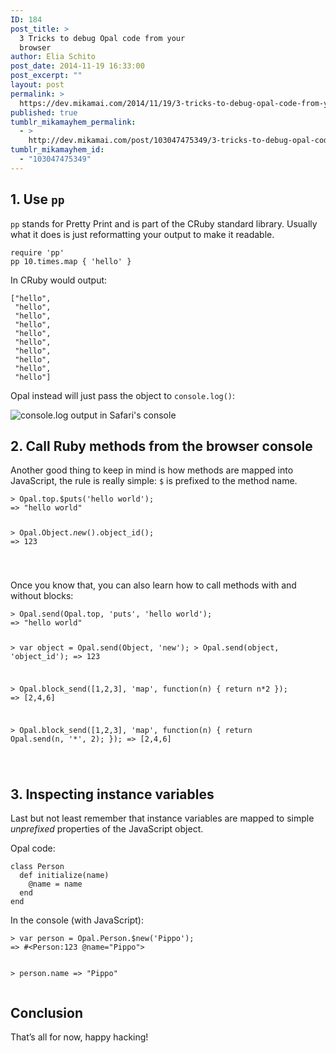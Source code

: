 ```yaml
---
ID: 184
post_title: >
  3 Tricks to debug Opal code from your
  browser
author: Elia Schito
post_date: 2014-11-19 16:33:00
post_excerpt: ""
layout: post
permalink: >
  https://dev.mikamai.com/2014/11/19/3-tricks-to-debug-opal-code-from-your-browser/
published: true
tumblr_mikamayhem_permalink:
  - >
    http://dev.mikamai.com/post/103047475349/3-tricks-to-debug-opal-code-from-your-browser
tumblr_mikamayhem_id:
  - "103047475349"
---
```

<h2>1. Use <code>pp</code></h2>

<p><code>pp</code> stands for Pretty Print and is part of the CRuby standard library. Usually what it does is just reformatting your output to make it readable.</p>
    <pre><code class="ruby">require 'pp'
pp 10.times.map { 'hello' }
</code></pre>

<p>In CRuby would output:</p>
    <pre><code class="text">["hello",
 "hello",
 "hello",
 "hello",
 "hello",
 "hello",
 "hello",
 "hello",
 "hello",
 "hello"]
</code></pre>

<p>Opal instead will just pass the object to <code>console.log()</code>:</p>

<p><img src="http://cl.ly/image/3R0r0v2g2Q1t/Screen%20Shot%202014-11-19%20at%2017.17.09.png" alt="console.log output in Safari's console" /></p>

<h2>2. Call Ruby methods from the browser console</h2>

<p>Another good thing to keep in mind is how methods are mapped into JavaScript, the rule is really simple: <code>$</code> is prefixed to the method name.</p>
    <pre><code class="js">&gt; Opal.top.$puts('hello world');
=&gt; "hello world"

&gt; Opal.Object.$new().$object_id();
=&gt; 123

</code></pre>

<p>Once you know that, you can also learn how to call methods with and without blocks:</p>
    <pre><code class="js">&gt; Opal.send(Opal.top, 'puts', 'hello world');
=&gt; "hello world"

&gt; var object = Opal.send(Object, 'new');
&gt; Opal.send(object, 'object_id');
=&gt; 123

&gt; Opal.block_send([1,2,3], 'map', function(n) { return n*2 });
=&gt; [2,4,6]

&gt; Opal.block_send([1,2,3], 'map', function(n) { return Opal.send(n, '*', 2); });
=&gt; [2,4,6]

</code></pre>

<h2>3. Inspecting instance variables</h2>

<p>Last but not least remember that instance variables are mapped to simple <em>unprefixed</em> properties of the JavaScript object.</p>

<p>Opal code:</p>
    <pre><code class="ruby">class Person
  def initialize(name)
    @name = name
  end
end
</code></pre>

<p>In the console (with JavaScript):</p>
    <pre><code class="js">&gt; var person = Opal.Person.$new('Pippo');
=&gt; #&lt;Person:123 @name="Pippo"&gt;

&gt; person.name
=&gt; "Pippo"
</code></pre>

<h2>Conclusion</h2>

<p>That&rsquo;s all for now, happy hacking!</p>